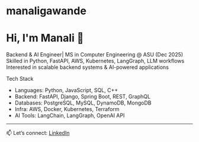 # manaligawande
# Hi, I'm Manali 👋

Backend & AI Engineer| MS in Computer Engineering @ ASU (Dec 2025)  
Skilled in Python, FastAPI, AWS, Kubernetes, LangGraph, LLM workflows
Interested in scalable backend systems & AI-powered applications  

  Tech Stack
- Languages: Python, JavaScript, SQL, C++  
- Backend: FastAPI, Django, Spring Boot, REST, GraphQL  
- Databases: PostgreSQL, MySQL, DynamoDB, MongoDB  
- Infra: AWS, Docker, Kubernetes, Terraform  
- AI Tools: LangChain, LangGraph, OpenAI API  

------------------------------------------------------------------------------
📫 Let’s connect: [LinkedIn](https://www.linkedin.com/in/manalikgawande)
